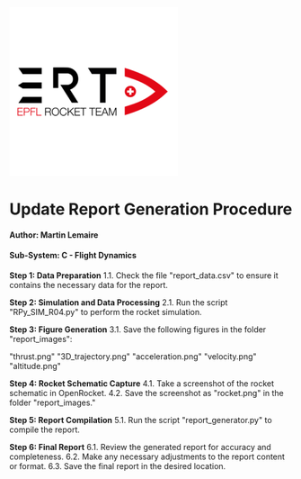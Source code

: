 ![Rocket Schematic](report_images/rocket_logo.png)

# Update Report Generation Procedure 
#### Author: Martin Lemaire
#### Sub-System: C - Flight Dynamics


**Step 1: Data Preparation**
1.1. Check the file "report_data.csv" to ensure it contains the necessary data for the report.

**Step 2: Simulation and Data Processing**
2.1. Run the script "RPy_SIM_R04.py" to perform the rocket simulation.

**Step 3: Figure Generation**
3.1. Save the following figures in the folder "report_images":

"thrust.png"
"3D_trajectory.png"
"acceleration.png"
"velocity.png"
"altitude.png"

**Step 4: Rocket Schematic Capture**
4.1. Take a screenshot of the rocket schematic in OpenRocket.
4.2. Save the screenshot as "rocket.png" in the folder "report_images."

**Step 5: Report Compilation**
5.1. Run the script "report_generator.py" to compile the report.

**Step 6: Final Report**
6.1. Review the generated report for accuracy and completeness.
6.2. Make any necessary adjustments to the report content or format.
6.3. Save the final report in the desired location.